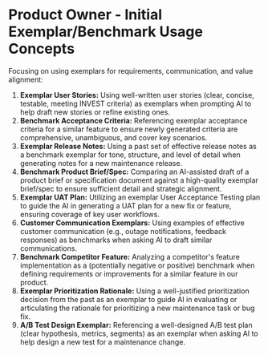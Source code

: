 # Product Owner - Initial Exemplar/Benchmark Usage Concepts

Focusing on using exemplars for requirements, communication, and value alignment:

1.  **Exemplar User Stories:** Using well-written user stories (clear, concise, testable, meeting INVEST criteria) as exemplars when prompting AI to help draft new stories or refine existing ones.
2.  **Benchmark Acceptance Criteria:** Referencing exemplar acceptance criteria for a similar feature to ensure newly generated criteria are comprehensive, unambiguous, and cover key scenarios.
3.  **Exemplar Release Notes:** Using a past set of effective release notes as a benchmark exemplar for tone, structure, and level of detail when generating notes for a new maintenance release.
4.  **Benchmark Product Brief/Spec:** Comparing an AI-assisted draft of a product brief or specification document against a high-quality exemplar brief/spec to ensure sufficient detail and strategic alignment.
5.  **Exemplar UAT Plan:** Utilizing an exemplar User Acceptance Testing plan to guide the AI in generating a UAT plan for a new fix or feature, ensuring coverage of key user workflows.
6.  **Customer Communication Exemplars:** Using examples of effective customer communication (e.g., outage notifications, feedback responses) as benchmarks when asking AI to draft similar communications.
7.  **Benchmark Competitor Feature:** Analyzing a competitor's feature implementation as a (potentially negative or positive) benchmark when defining requirements or improvements for a similar feature in our product.
8.  **Exemplar Prioritization Rationale:** Using a well-justified prioritization decision from the past as an exemplar to guide AI in evaluating or articulating the rationale for prioritizing a new maintenance task or bug fix.
9.  **A/B Test Design Exemplar:** Referencing a well-designed A/B test plan (clear hypothesis, metrics, segments) as an exemplar when asking AI to help design a new test for a maintenance change. 